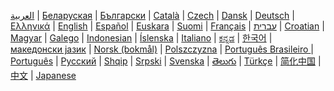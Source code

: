 <a href="/od/1.1/ar/">العربية</a> |
<a href="/od/1.1/be/">Беларуская</a> |
<a href="/od/1.1/bg/">Български</a> |
<a href="/od/1.1/ca/">Català</a> |
<a href="/od/1.1/cz/">Czech</a> |
<a href="/od/1.1/da/">Dansk</a> |
<a href="/od/1.1/de/">Deutsch</a> |
<a href="/od/1.0/el/">Ελληνικά</a> |
<a href="/od/">English</a> |
<a href="/od/1.0/es/">Español</a> |
<a href="/od/1.0/eu">Euskara</a> |
<a href="/od/1.1/fi/">Suomi</a> |
<a href="/od/1.1/fr/">Français</a> |
<a href="/od/1.1/he/">עברית</a> |
<a href="/od/1.1/hr/">Croatian</a> |
<a href="/od/1.1/hu/">Magyar</a> |
<a href="/od/1.0/gl/">Galego</a> |
<a href="/od/1.1/id/">Indonesian</a> |
<a href="/od/1.0/is/">Íslenska</a> |
<a href="/od/1.0/it/">Italiano</a> |
<a href="/od/1.1/ka/">ಕನ್ನಡ</a> |
<a href="/od/1.1/ko/">한국어</a> |
<a href="/od/1.1/mk/">македонски јазик</a> |
<a href="/od/1.1/no/">Norsk (bokmål)</a> |
<a href="/od/1.1/pl/">Polszczyzna</a> |
<a href="/od/1.1/pt-br/">Português Brasileiro </a> |
<a href="/od/1.1/pt/">Português</a> |
<a href="/od/1.1/ru/">Русский</a> |
<a href="/od/1.1/sq/">Shqip</a> |
<a href="/od/1.0/sr/">Srpski</a> |
<a href="/od/1.1/sv/">Svenska</a> |
<a href="/od/1.1/te/">తెలుగు</a> |
<a href="/od/1.1/tr/">Türkçe</a> |
<a href="/od/1.1/zh/">简化中国</a> |
<a href="/od/1.1/zh-tw/">中文</a> |
<a href="/od/1./ja/">Japanese</a>
